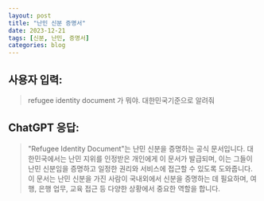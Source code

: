 ```yaml
---
layout: post
title: "난민 신분 증명서"
date: 2023-12-21
tags: [신분, 난민, 증명서]
categories: blog
---
```


## 사용자 입력:
> refugee identity document 가 뭐야. 대한민국기준으로 알려줘

## ChatGPT 응답:
> "Refugee Identity Document"는 난민 신분을 증명하는 공식 문서입니다. 대한민국에서는 난민 지위를 인정받은 개인에게 이 문서가 발급되며, 이는 그들이 난민 신분임을 증명하고 일정한 권리와 서비스에 접근할 수 있도록 도와줍니다. 이 문서는 난민 신분을 가진 사람이 국내외에서 신분을 증명하는 데 필요하며, 여행, 은행 업무, 교육 접근 등 다양한 상황에서 중요한 역할을 합니다.

